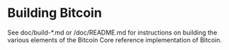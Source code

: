 Building Bitcoin
================

See doc/build-*.md or /doc/README.md for instructions on building the various
elements of the Bitcoin Core reference implementation of Bitcoin.
